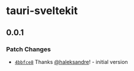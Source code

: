 # tauri-sveltekit

## 0.0.1

### Patch Changes

- [`4bbfce8`](https://github.com/haleksandre/tauri-sveltekit/commit/4bbfce8e10310b0cb13cdd841bc3efa647563db7) Thanks [@haleksandre](https://github.com/haleksandre)! - initial version
